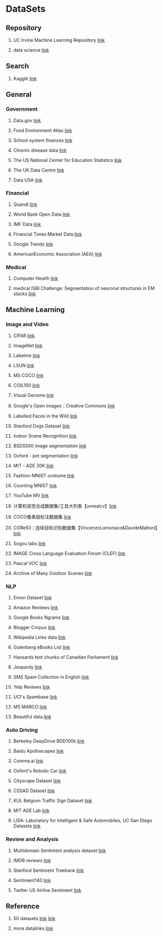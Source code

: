 # DataSets

## Repository

1. UC Irvine Machine Learning Repository [link](http://archive.ics.uci.edu/ml/index.php)

2. data science [link](https://elitedatascience.com/datasets)

## Search

1. Kaggle [link](https://www.kaggle.com/datasets)  

## General

### Government

1. Data.gov  [link](https://www.data.gov/)
2. Food Environment Atlas [link](https://catalog.data.gov/dataset/food-environment-atlas-f4a22)

3. School system finances [link](https://catalog.data.gov/dataset/annual-survey-of-school-system-finances)

4. Chronic disease data [link](https://catalog.data.gov/dataset/u-s-chronic-disease-indicators-cdi-e50c9)

5. The US National Center for Education Statistics [link](https://nces.ed.gov/)

6. The UK Data Centre [link](https://www.ukdataservice.ac.uk/)

7. Data USA [link](http://datausa.io/)

### Financial

1. Quandl [link](https://www.quandl.com/)

2. World Bank Open Data [link](https://data.worldbank.org/)

3. IMF Data [link](https://www.imf.org/en/Data)

4. Financial Times Market Data [link](https://markets.ft.com/data/)

5. Google Trends [link](http://www.google.com/trends?q=google&ctab=0&geo=all&date=all&sort=0)

6. AmericanEconomic Association (AEA) [link](https://www.aeaweb.org/resources/data/us-macro-regional)

### Medical

1. Computer Health [link](https://github.com/AKSHAYUBHAT/ComputationalHealthcare)

2. medical ISBI Challenge: Segmentation of neuronal structures in EM stacks [link](http://brainiac2.mit.edu/isbi_challenge/)

## Machine Learning

### Image and Video

1. CIFAR [link](http://www.cs.toronto.edu/~kriz/cifar.html)

2. ImageNet [link](http://image-net.org/)

3. Labelme [link](http://labelme.csail.mit.edu/Release3.0/browserTools/php/dataset.php)

4. LSUN [link](http://lsun.cs.princeton.edu/2016/)

5. MS COCO [link](http://cocodataset.org/)

6. COIL100 [link](http://www1.cs.columbia.edu/CAVE/software/softlib/coil-100.php)

7. Visual Genome [link](http://visualgenome.org/)

8. Google's Open Images：Creative Commons [link](https://research.googleblog.com/2016/09/introducing-open-images-dataset.html)

9. Labelled Faces in the Wild [link](http://vis-www.cs.umass.edu/lfw/)

10. Stanford Dogs Dataset [link](http://vision.stanford.edu/aditya86/ImageNetDogs/)

11. Indoor Scene Recognition [link](http://web.mit.edu/torralba/www/indoor.html)

12. BSDS500 image segmentation [link](https://www2.eecs.berkeley.edu/Research/Projects/CS/vision/grouping/resources.html)

13. Oxford - pet segmentation [link](http://www.robots.ox.ac.uk/~vgg/data/pets/)

14. MIT - ADE 20K [link](https://groups.csail.mit.edu/vision/datasets/ADE20K/)

15. Fashion-MNIST costume [link](https://github.com/zalandoresearch/fashion-mnist)

16. Counting MNIST [link](http://fomoro.com/tools/counting-mnist/)

17. YouTube MV [link](https://github.com/keunwoochoi/YouTube-music-video-5M)

18. 计算机视觉合成数据集/工具大列表【unrealcv】[link](https://github.com/unrealcv/synthetic-computer-vision)

19. COCO像素级标注数据集 [link](https://github.com/nightrome/cocostuff)

20. CORe50：连续目标识别数据集【VincenzoLomonaco&DavideMaltoni】[link](https://vlomonaco.github.io/core50/)

21. Sogou labs [link](http://www.sogou.com/labs/dl/p.html)

22. IMAGE Cross Language Evaluation Forum (CLEF) [link](http://www.imageclef.org/)

23. Pascal VOC [link](http://host.robots.ox.ac.uk/pascal/VOC/)

24. Archive of Many Outdoor Scenes [link](http://cs.uky.edu/~jacobs/datasets/amos/)

### NLP

1. Enron Dataset [link](https://www.cs.cmu.edu/~./enron/)

2. Amazon Reviews [link](https://snap.stanford.edu/data/web-Amazon.html)

3. Google Books Ngrams [link](https://aws.amazon.com/cn/datasets/google-books-ngrams/)

4. Blogger Corpus [link](http://u.cs.biu.ac.il/~koppel/BlogCorpus.htm)

5. Wikipedia Links data [link](https://code.google.com/p/wiki-links/downloads/list)

6. Gutenberg eBooks List [link](http://www.gutenberg.org/wiki/Gutenberg:Offline_Catalogs)

7. Hansards text chunks of Canadian Parliament [link](https://www.isi.edu/natural-language/download/hansard/)

8. Jeopardy [link](https://www.reddit.com/r/datasets/comments/1uyd0t/200000jeopardyquestionsinajsonfile/)

9. SMS Spam Collection in English [link](http://www.dt.fee.unicamp.br/~tiago/smsspamcollection/)

10. Yelp Reviews [link](https://www.yelp.com/dataset)

11. UCI's Spambase [link](https://archive.ics.uci.edu/ml/datasets/Spambase)

12. MS MARCO [link](https://blogs.microsoft.com/ai/msmarco/)

13. Beautiful data [link](https://webhose.io/datasets/)

### Auto Driving

1. Berkeley DeepDrive BDD100k [link](http://bdd-data.berkeley.edu/)

2. Baidu Apolloscapes [link](http://apolloscape.auto/)

3. Comma.ai [link](https://archive.org/details/comma-dataset)

4. Oxford's Robotic Car [link](http://robotcar-dataset.robots.ox.ac.uk/)

5. Cityscape Dataset [link](https://www.cityscapes-dataset.com/)

6. CSSAD Dataset [link](http://aplicaciones.cimat.mx/Personal/jbhayet/ccsad-dataset)

7. KUL Belgium Traffic Sign Dataset [link](http://www.vision.ee.ethz.ch/~timofter/traffic_signs/)

8. MIT AGE Lab [link](http://lexfridman.com/carsync/)

9. LISA: Laboratory for Intelligent & Safe Automobiles, UC San Diego Datasets [link](http://cvrr.ucsd.edu/LISA/datasets.html)

### Review and Analysis

1. Multidomain Sentiment analysis dataset [link](http://www.cs.jhu.edu/~mdredze/datasets/sentiment/)

2. IMDB reviews [link](http://ai.stanford.edu/~amaas/data/sentiment/)

3. Stanford Sentiment Treebank [link](https://nlp.stanford.edu/sentiment/code.html)

4. Sentiment140 [link](http://help.sentiment140.com/for-students/)

5. Twitter US Airline Sentiment [link](https://www.kaggle.com/crowdflower/twitter-airline-sentiment)

## Reference

1. 50 datasets [link](https://baijiahao.baidu.com/s?id=1603615793355935673&wfr=spider&for=pc) [link](http://www.sohu.com/a/236480948_464026)

2. more datalinks [link](https://blog.csdn.net/lingpy/article/details/79918345)